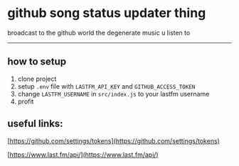 # github song status updater thing

broadcast to the github world the degenerate music u listen to

---

## how to setup

1. clone project
2. setup `.env` file with `LASTFM_API_KEY` and `GITHUB_ACCESS_TOKEN`
3. change `LASTFM_USERNAME` in `src/index.js` to your lastfm username
4. profit

## useful links:

[https://github.com/settings/tokens](https://github.com/settings/tokens)

[https://www.last.fm/api/](https://www.last.fm/api/)
